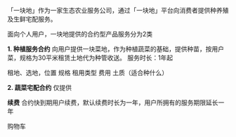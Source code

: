 「一块地」作为一家生态农业服务公司，通过「一块地」平台向消费者提供种养殖及生鲜宅配服务。

面向个人用户，一块地提供的合约型产品服务分为2类

**1. 种植服务合约**
   向用户提供一块菜地，作为种植蔬菜的基础，提供种苗，按用户菜，规格为30平米租赁土地代为种管收送。
   服务时长：1年起
   
   租地、选地，位置 规格 租用类型 费用 土质（适合种什么）
   
   
**2. 蔬菜宅配合约**
   仅提供
   
   **续费**
   合约快到期用户续费，默认续费时长为一年，用户所拥有的服务期限延长一年
   
   购物车
   

